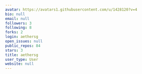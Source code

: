 ```yaml
---
avatar: https://avatars1.githubusercontent.com/u/1428120?v=4
bio: null
email: null
followers: 3
following: 8
forks: 2
login: aethersg
open_issues: null
public_repos: 84
stars: 3
title: aethersg
user_type: User
website: null
---
```


